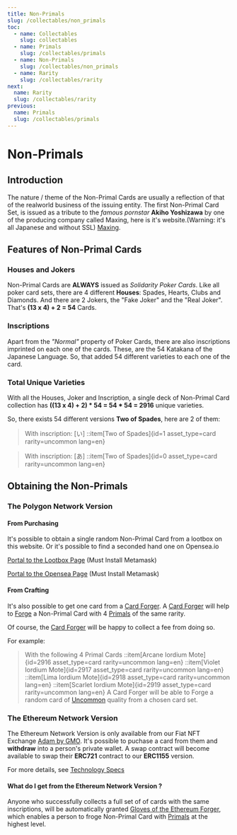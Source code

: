 ```yaml
---
title: Non-Primals 
slug: /collectables/non_primals 
toc:
  - name: Collectables 
    slug: collectables 
  - name: Primals
    slug: /collectables/primals 
  - name: Non-Primals 
    slug: /collectables/non_primals
  - name: Rarity 
    slug: /collectables/rarity
next: 
  name: Rarity 
  slug: /collectables/rarity
previous: 
  name: Primals
  slug: /collectables/primals 
---
```


# Non-Primals


## Introduction
The nature / theme of the Non-Primal Cards are usually a reflection of that of the realworld business of the issuing entity.
The first Non-Primal Card Set, is issued as a tribute to the _famous pornstar_ __Akiho Yoshizawa__ by one of the producing company called Maxing, here is it's website.(Warning: it's all Japanese and without SSL) [Maxing](http://www.maxing.jp/top/).

## Features of Non-Primal Cards

### Houses and Jokers
Non-Primal Cards are __ALWAYS__ issued as _Solidarity Poker Cards_. Like all poker card sets, there are 4 different __Houses__: Spades, Hearts, Clubs and Diamonds. And there are 2 Jokers, the "Fake Joker" and the "Real Joker". That's __(13 x 4) + 2 = 54__ Cards.

### Inscriptions
Apart from the _"Normal"_ property of Poker Cards, there are also inscriptions imprinted on each one of the cards. These, are the 54 Katakana of the Japanese Language. So, that added 54 different varieties to each one of the card.

### Total Unique Varieties 
With all the Houses, Joker and Inscription, a single deck of Non-Primal Card collection has __((13 x 4) + 2) * 54 = 54 * 54 = 2916__ unique varieties.

So, there exists 54 different versions __Two of Spades__, here are 2 of them:

> With inscription: [い]
> ::item[Two of Spades]{id=1 asset_type=card rarity=uncommon lang=en}

> With inscription: [あ]
> ::item[Two of Spades]{id=0 asset_type=card rarity=uncommon lang=en}

## Obtaining the Non-Primals

### The Polygon Network Version
#### From Purchasing
It's possible to obtain a single random Non-Primal Card from a lootbox on this website. Or it's possible to find a seconded hand one on Opensea.io

[Portal to the Lootbox Page](/temple/?lang=en&tab=1) (Must Install Metamask)

[Portal to the Opensea Page]() (Must Install Metamask)

#### From Crafting 
It's also possible to get one card from a [Card Forger](). A [Card Forger]() will help to [Forge]() a Non-Primal Card with 4 [Primals](/wiki/?slug=/collectables/primals&lang=en) of the same rarity.

Of course, the [Card Forger]() will be happy to collect a fee from doing so.

For example:

> With the following 4 Primal Cards
> ::item[Arcane Iordium Mote]{id=2916 asset_type=card rarity=uncommon lang=en} 
> ::item[Violet Iordium Mote]{id=2917 asset_type=card rarity=uncommon lang=en} 
> ::item[Lima Iordium Mote]{id=2918 asset_type=card rarity=uncommon lang=en} 
> ::item[Scarlet Iordium Mote]{id=2919 asset_type=card rarity=uncommon lang=en} 
> A Card Forger will be able to Forge a random card of [Uncommon]() quality from a chosen card set.

### The Ethereum Network Version
The Ethereum Network Version is only available from our Fiat NFT Exchange [Adam by GMO](https://adam.jp). It's possible to puchase a card from them and __withdraw__ into a person's private wallet. A swap contract will become available to swap their __ERC721__ contract to our __ERC1155__ version. 

For more details, see [Technology Specs](/wiki/?slug=tech_spec&lang=en)

#### What do I get from the Ethereum Network Version ?
Anyone who successfully collects a full set of of cards with the same inscriptions, will be automatically granted [Gloves of the Ethereum Forger](), which enables a person to froge Non-Primal Card with [Primals](/wiki/?slug=/collectables/primals&lang=en) at the highest level.
